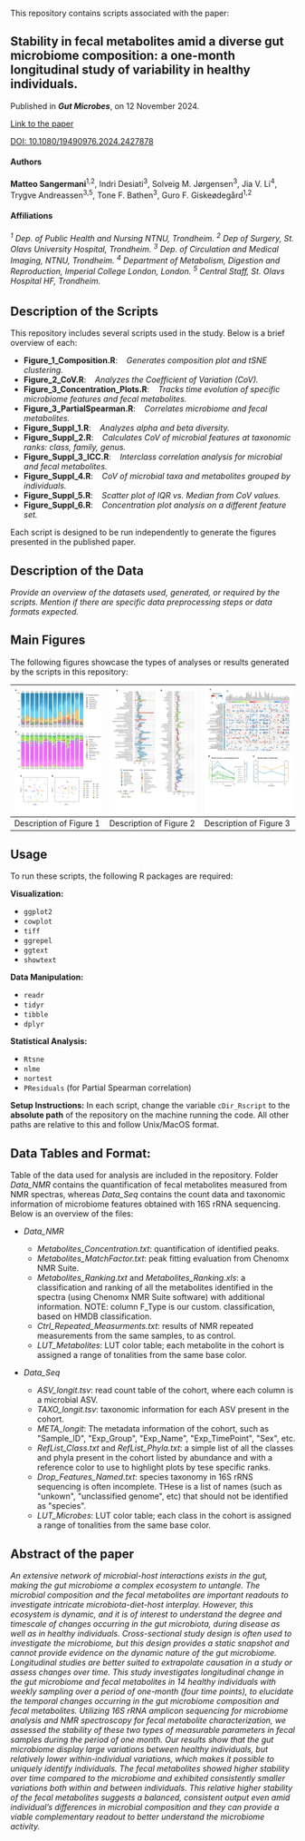 This repository contains scripts associated with the paper:  

## Stability in fecal metabolites amid a diverse gut microbiome composition: a one-month longitudinal study of variability in healthy individuals. 
Published in ***Gut Microbes***, on 12 November 2024.

[Link to the paper](URL_of_your_paper)

[DOI: 10.1080/19490976.2024.2427878](https://doi.org/10.1080/19490976.2024.2427878)

#### Authors
**Matteo Sangermani**<sup>1,2</sup>, Indri Desiati<sup>3</sup>, Solveig M. Jørgensen<sup>3</sup>, Jia V. Li<sup>4</sup>, Trygve Andreassen<sup>3,5</sup>, Tone F. Bathen<sup>3</sup>, Guro F. Giskeødegård<sup>1,2</sup>

#### Affiliations
<h6>
<sup>1</sup> Dep. of Public Health and Nursing NTNU, Trondheim. 
<sup>2</sup> Dep of Surgery, St. Olavs University Hospital, Trondheim. 
<sup>3</sup> Dep. of Circulation and Medical Imaging, NTNU, Trondheim. 
<sup>4</sup> Department of Metabolism, Digestion and Reproduction, Imperial College London, London. 
<sup>5</sup> Central Staff, St. Olavs Hospital HF, Trondheim. 
</h6>


## Description of the Scripts

This repository includes several scripts used in the study. Below is a brief overview of each:

- **Figure_1_Composition.R**: &nbsp;&nbsp;&nbsp;*Generates composition plot and tSNE clustering.*
- **Figure_2_CoV.R**: &nbsp;&nbsp;&nbsp;*Analyzes the Coefficient of Variation (CoV).*
- **Figure_3_Concentration_Plots.R**: &nbsp;&nbsp;&nbsp;*Tracks time evolution of specific microbiome features and fecal metabolites.*
- **Figure_3_PartialSpearman.R**: &nbsp;&nbsp;&nbsp;*Correlates microbiome and fecal metabolites.*
- **Figure_Suppl_1.R**: &nbsp;&nbsp;&nbsp;*Analyzes alpha and beta diversity.*
- **Figure_Suppl_2.R**: &nbsp;&nbsp;&nbsp;*Calculates CoV of microbial features at taxonomic ranks: class, family, genus.*
- **Figure_Suppl_3_ICC.R**: &nbsp;&nbsp;&nbsp;*Interclass correlation analysis for microbial and fecal metabolites.*
- **Figure_Suppl_4.R**: &nbsp;&nbsp;&nbsp;*CoV of microbial taxa and metabolites grouped by individuals.*
- **Figure_Suppl_5.R**: &nbsp;&nbsp;&nbsp;*Scatter plot of IQR vs. Median from CoV values.*
- **Figure_Suppl_6.R**: &nbsp;&nbsp;&nbsp;*Concentration plot analysis on a different feature set.*

Each script is designed to be run independently to generate the figures presented in the published paper.

## Description of the Data
*Provide an overview of the datasets used, generated, or required by the scripts. Mention if there are specific data preprocessing steps or data formats expected.*

## Main Figures
The following figures showcase the types of analyses or results generated by the scripts in this repository:

| ![Figure 1](Final_Figures/Figure_1.png) | ![Figure 2](Final_Figures/Figure_2.png) | ![Figure 3](Final_Figures/Figure_3.png) |
|---------------------------------------|---------------------------------------|---------------------------------------|
| Description of Figure 1               | Description of Figure 2               | Description of Figure 3               |

## Usage

To run these scripts, the following R packages are required:

**Visualization:**
- `ggplot2`
- `cowplot`
- `tiff`
- `ggrepel`
- `ggtext`
- `showtext`

**Data Manipulation:**
- `readr`
- `tidyr`
- `tibble`
- `dplyr`

**Statistical Analysis:**
- `Rtsne`
- `nlme`
- `nortest`
- `PResiduals` (for Partial Spearman correlation)

**Setup Instructions:**
In each script, change the variable `cDir_Rscript` to the **absolute path** of the repository on the machine running the code. All other paths are relative to this and follow Unix/MacOS format.


## Data Tables and Format:
Table of the data used for analysis are included in the repository. Folder *Data_NMR* contains the quantification of fecal metabolites measured from NMR spectras, whereas  *Data_Seq* contains the count data and taxonomic information of microbiome features obtained with 16S rRNA sequencing. Below is an overview of the files:
- *Data_NMR*
	- *Metabolites_Concentration.txt*: quantification of identified peaks.
	- *Metabolites_MatchFactor.txt*: peak fitting evaluation from Chenomx NMR Suite.
	- *Metabolites_Ranking.txt* and *Metabolites_Ranking.xls*: a classification and ranking of all the metabolites identified in the spectra (using Chenomx NMR Suite software) with additional information. NOTE: column F_Type is our custom. classification, based on HMDB classification.
	- *Ctrl_Repeated_Measurments.txt*: results of NMR repeated measurements from the same samples, to as control.
	- *LUT_Metabolites*: LUT color table; each metabolite in the cohort is assigned a range of tonalities from the same base color.
	
- *Data_Seq*
	- *ASV_longit.tsv*: read count table of the cohort, where each column is a microbial ASV.
	- *TAXO_longit.tsv*: taxonomic information for each ASV present in the cohort.
	- *META_longit*: The metadata information of the cohort, such as "Sample_ID", "Exp_Group", "Exp_Name", "Exp_TimePoint", "Sex", etc.
	- *RefList_Class.txt* and *RefList_Phyla.txt*: a simple list of all the classes and phyla present in the cohort listed by abundance and with a reference color to use to highlight plots by tese specific ranks.
	- *Drop_Features_Named.txt*: species taxonomy in 16S rRNS sequencing is often incomplete. THese is a list of names (such as "unkown", "unclassified genome", etc) that should not be identified as "species".
	- *LUT_Microbes*: LUT color table; each class in the cohort is assigned a range of tonalities from the same base color.


## Abstract of the paper
*An extensive network of microbial-host interactions exists in the gut, making the gut microbiome a complex ecosystem to untangle. The microbial composition and the fecal metabolites are important readouts to investigate intricate microbiota-diet-host interplay. However, this ecosystem is dynamic, and it is of interest to understand the degree and timescale of changes occurring in the gut microbiota, during disease as well as in healthy individuals. Cross-sectional study design is often used to investigate the microbiome, but this design provides a static snapshot and cannot provide evidence on the dynamic nature of the gut microbiome. Longitudinal studies are better suited to extrapolate causation in a study or assess changes over time.
This study investigates longitudinal change in the gut microbiome and fecal metabolites in 14 healthy individuals with weekly sampling over a period of one-month (four time points), to elucidate the temporal changes occurring in the gut microbiome composition and fecal metabolites. Utilizing 16S rRNA amplicon sequencing for microbiome analysis and NMR spectroscopy for fecal metabolite characterization, we assessed the stability of these two types of measurable parameters in fecal samples during the period of one month. Our results show that the gut microbiome display large variations between healthy individuals, but relatively lower within-individual variations, which makes it possible to uniquely identify individuals. The fecal metabolites showed higher stability over time compared to the microbiome and exhibited consistently smaller variations both within and between individuals. This relative higher stability of the fecal metabolites suggests a balanced, consistent output even amid individual’s differences in microbial composition and they can provide a viable complementary readout to better understand the microbiome activity.*













